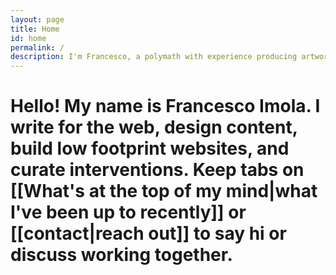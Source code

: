 ```yaml
---
layout: page
title: Home
id: home
permalink: /
description: I'm Francesco, a polymath with experience producing artworks, curating exhibitions, devising campaigns, and designing digital solutions.
---
```

<h1>Hello! My name is Francesco Imola. I write for the web, design content, build low footprint websites, and curate interventions. Keep tabs on [[What's at the top of my mind|what I've been up to recently]] or [[contact|reach out]] to say hi or discuss working together.</h1>
